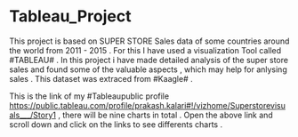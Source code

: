 # Tableau_Project
This project is based on SUPER STORE Sales data of some  countries around the world from 2011 - 2015 . For this I have used a visualization Tool called #TABLEAU# . In this project i have made detailed analysis of the super store sales and found some of the valuable aspects , which may help for anlysing sales . This dataset was extraced from #Kaagle# .


This is the link of my #Tableaupublic profile   https://public.tableau.com/profile/prakash.kalari#!/vizhome/Superstorevisuals___/Story1     , there will be  nine charts in total . Open the above link and scroll down and click on the links to see differents charts .
